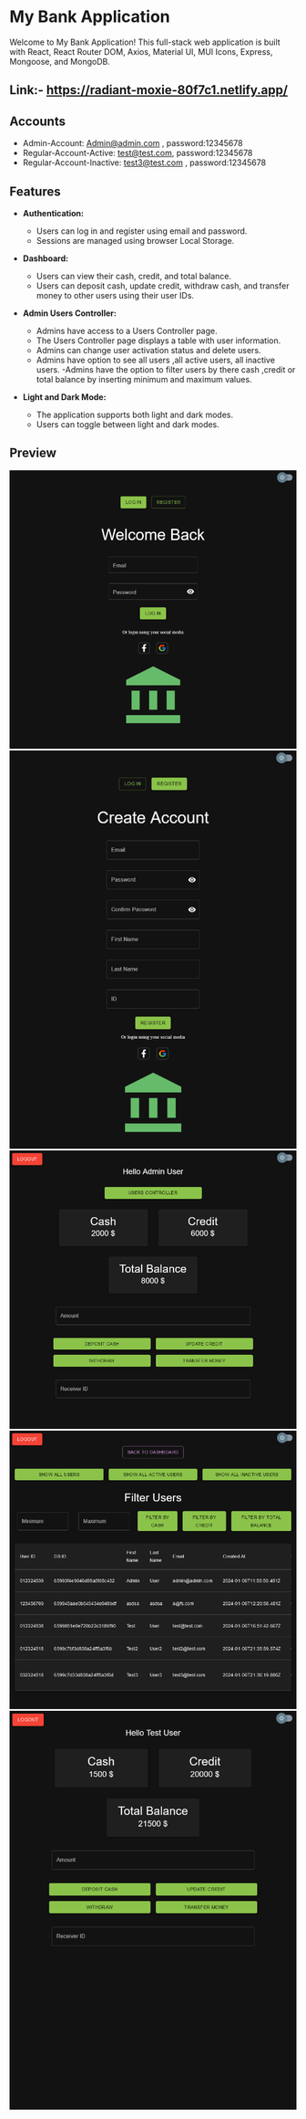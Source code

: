# My Bank Application

Welcome to My Bank Application! This full-stack web application is built with React, React Router DOM, Axios, Material UI, MUI Icons, Express, Mongoose, and MongoDB.

## Link:- https://radiant-moxie-80f7c1.netlify.app/

## Accounts

-   Admin-Account: Admin@admin.com , password:12345678
-   Regular-Account-Active: test@test.com, password:12345678
-   Regular-Account-Inactive: test3@test.com , password:12345678

## Features

-   **Authentication:**

    -   Users can log in and register using email and password.
    -   Sessions are managed using browser Local Storage.

-   **Dashboard:**

    -   Users can view their cash, credit, and total balance.
    -   Users can deposit cash, update credit, withdraw cash, and transfer money to other users using their user IDs.

-   **Admin Users Controller:**

    -   Admins have access to a Users Controller page.
    -   The Users Controller page displays a table with user information.
    -   Admins can change user activation status and delete users.
    -   Admins have option to see all users ,all active users, all inactive users.
        -Admins have the option to filter users by there cash ,credit or total balance by inserting minimum and maximum values.

-   **Light and Dark Mode:**
    -   The application supports both light and dark modes.
    -   Users can toggle between light and dark modes.

## Preview

![Login Page](./public/Login.png)
![Register Page](./public/Register.png)
![Admin Dashboard Page](./public/Admin-Dashboard.png)
![Admin Users Controller](./public/Admin-Users-Controller.png)
![Regular User Dashboard ](./public/Regular-User-Dashboard.png)
